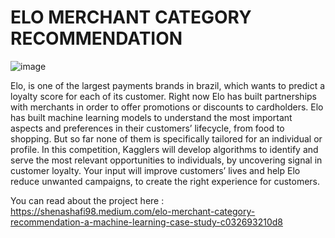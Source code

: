 # ELO MERCHANT CATEGORY RECOMMENDATION
![image](https://user-images.githubusercontent.com/54818009/110249959-4ab10500-7f92-11eb-924f-bf18c2c3b1e7.png)

Elo, is one of the largest payments brands in brazil, which wants to predict a loyalty score for each of its customer. Right now Elo has built partnerships with merchants in order to offer promotions or discounts to cardholders. Elo has built machine learning models to understand the most important aspects and preferences in their customers’ lifecycle, from food to shopping. But so far none of them is specifically tailored for an individual or profile. In this competition, Kagglers will develop algorithms to identify and serve the most relevant opportunities to individuals, by uncovering signal in customer loyalty. Your input will improve customers’ lives and help Elo reduce unwanted campaigns, to create the right experience for customers.

You can read about the project here : https://shenashafi98.medium.com/elo-merchant-category-recommendation-a-machine-learning-case-study-c032693210d8

